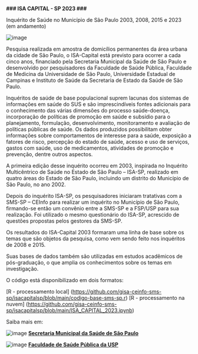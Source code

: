 **### ISA CAPITAL - SP 2023 ###**

Inquérito de Saúde no Município de São Paulo 2003, 2008, 2015 e 2023 (em andamento)

![image](https://github.com/user-attachments/assets/81ed77b3-0a6f-4e15-bca2-62cd86cd0458)

Pesquisa realizada em amostra de domicílios permanentes da área urbana da cidade de São Paulo, o ISA-Capital está previsto para ocorrer a cada cinco anos, financiado pela Secretaria Municipal da Saúde de São Paulo e desenvolvido por pesquisadores da Faculdade de Saúde Pública, Faculdade de Medicina da Universidade de São Paulo, Universidade Estadual de Campinas e Instituto de Saúde da Secretaria de Estado da Saúde de São Paulo.

Inquéritos de saúde de base populacional suprem lacunas dos sistemas de informações em saúde do SUS e são imprescindíveis fontes adicionais para o conhecimento das várias dimensões do processo saúde-doença, incorporação de políticas de promoção em saúde e subsídio para o planejamento, formulação, desenvolvimento, monitoramento e avaliação de políticas públicas de saúde. Os dados produzidos possibilitam obter informações sobre comportamentos de interesse para a saúde, exposição a fatores de risco, percepção do estado de saúde, acesso e uso de serviços, gastos com saúde, uso de medicamentos, atividades de promoção e prevenção, dentre outros aspectos.

A primeira edição desse inquérito ocorreu em 2003, inspirada no Inquérito Multicêntrico de Saúde no Estado de São Paulo – ISA-SP, realizado em quatro áreas do Estado de São Paulo, incluindo um distrito do Município de São Paulo, no ano 2002.

Depois do inquérito ISA-SP, os pesquisadores iniciaram tratativas com a SMS-SP – CEInfo para realizar um inquérito no Município de São Paulo, firmando-se então um convênio entre a SMS-SP e a FSP/USP para sua realização. Foi utilizado o mesmo questionário do ISA-SP, acrescido de questões propostas pelos gestores da SMS-SP.

Os resultados do ISA-Capital 2003 formaram uma linha de base sobre os temas que são objetos da pesquisa, como vem sendo feito nos inquéritos de 2008 e 2015.

Suas bases de dados também são utilizadas em estudos acadêmicos de pós-graduação, o que amplia os conhecimentos sobre os temas em investigação.

O código está disponibilizado em dois formatos:

[R - processamento local] (https://github.com/gisa-ceinfo-sms-sp/isacapitalsp/blob/main/codigo-base-sms-sp.r)
[R - processamento na nuvem] (https://github.com/gisa-ceinfo-sms-sp/isacapitalsp/blob/main/ISA_CAPITAL_2023.ipynb)


Saiba mais em:

![image](https://github.com/user-attachments/assets/7b248db0-c0aa-4219-a050-8ba6f8f06fd6)
**[Secretaria Municipal da Saúde de São Paulo](https://capital.sp.gov.br/web/saude/epidemiologia_e_informacao/isacapitalsp)**

![image](https://github.com/user-attachments/assets/8bf2052c-a92b-4139-a0c1-67cdbcc41a70)
**[Faculdade de Saúde Pública da USP](https://www.fsp.usp.br/isa-capital/apresentacao/)**
